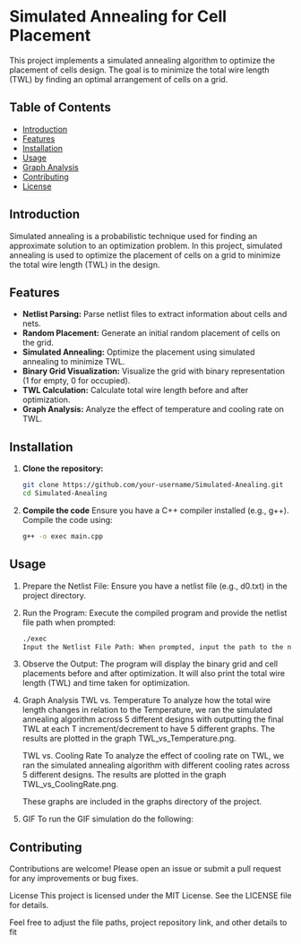 # Simulated Annealing for Cell Placement

This project implements a simulated annealing algorithm to optimize the placement of cells design. The goal is to minimize the total wire length (TWL) by finding an optimal arrangement of cells on a grid.

## Table of Contents
- [Introduction](#introduction)
- [Features](#features)
- [Installation](#installation)
- [Usage](#usage)
- [Graph Analysis](#graph-analysis)
- [Contributing](#contributing)
- [License](#license)

## Introduction

Simulated annealing is a probabilistic technique used for finding an approximate solution to an optimization problem. In this project, simulated annealing is used to optimize the placement of cells on a grid to minimize the total wire length (TWL) in the design.

## Features

- **Netlist Parsing:** Parse netlist files to extract information about cells and nets.
- **Random Placement:** Generate an initial random placement of cells on the grid.
- **Simulated Annealing:** Optimize the placement using simulated annealing to minimize TWL.
- **Binary Grid Visualization:** Visualize the grid with binary representation (1 for empty, 0 for occupied).
- **TWL Calculation:** Calculate total wire length before and after optimization.
- **Graph Analysis:** Analyze the effect of temperature and cooling rate on TWL.

## Installation

1. **Clone the repository:**
   ```sh
   git clone https://github.com/your-username/Simulated-Anealing.git
   cd Simulated-Anealing

2. **Compile the code**
   Ensure you have a C++ compiler installed (e.g., g++). Compile the code using:
   ```sh
   g++ -o exec main.cpp

## Usage
1. Prepare the Netlist File:
   Ensure you have a netlist file (e.g., d0.txt) in the project directory.

2. Run the Program:
   Execute the compiled program and provide the netlist file path when prompted:
   ```sh
   ./exec
   Input the Netlist File Path: When prompted, input the path to the netlist file (e.g., d0.txt).

3. Observe the Output:
   The program will display the binary grid and cell placements before and after optimization. It will also print the total wire length (TWL) and time taken for optimization.

4. Graph Analysis
   TWL vs. Temperature
   To analyze how the total wire length changes in relation to the Temperature, we ran the simulated annealing algorithm across 5 different designs with outputting the final TWL at each T increment/decrement to have 5 different graphs. The results are plotted in the graph TWL_vs_Temperature.png.

   TWL vs. Cooling Rate
   To analyze the effect of cooling rate on TWL, we ran the simulated annealing algorithm with different cooling rates across 5 different designs. The results are plotted in the graph TWL_vs_CoolingRate.png.
   
   These graphs are included in the graphs directory of the project.

5. GIF
   To run the GIF simulation do the following:

## Contributing
Contributions are welcome! Please open an issue or submit a pull request for any improvements or bug fixes.

License
This project is licensed under the MIT License. See the LICENSE file for details.

Feel free to adjust the file paths, project repository link, and other details to fit
